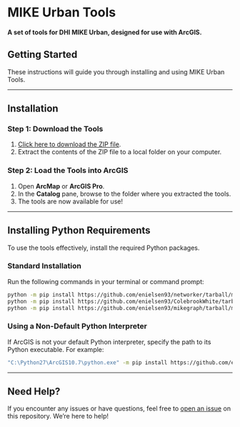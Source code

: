 # MIKE Urban Tools

**A set of tools for DHI MIKE Urban, designed for use with ArcGIS.**

## Getting Started
These instructions will guide you through installing and using MIKE Urban Tools.

---

## Installation

### Step 1: Download the Tools
1. [Click here to download the ZIP file](https://github.com/enielsen93/MIKE-Urban-Tools/archive/refs/heads/main.zip).
2. Extract the contents of the ZIP file to a local folder on your computer.

### Step 2: Load the Tools into ArcGIS
1. Open **ArcMap** or **ArcGIS Pro**.
2. In the **Catalog** pane, browse to the folder where you extracted the tools.
3. The tools are now available for use!

---

## Installing Python Requirements
To use the tools effectively, install the required Python packages.

### Standard Installation
Run the following commands in your terminal or command prompt:
```bash
python -m pip install https://github.com/enielsen93/networker/tarball/master
python -m pip install https://github.com/enielsen93/ColebrookWhite/tarball/master
python -m pip install https://github.com/enielsen93/mikegraph/tarball/master
```

### Using a Non-Default Python Interpreter
If ArcGIS is not your default Python interpreter, specify the path to its Python executable. For example:
```bash
"C:\Python27\ArcGIS10.7\python.exe" -m pip install https://github.com/enielsen93/ColebrookWhite/tarball/master
```

---

## Need Help?
If you encounter any issues or have questions, feel free to [open an issue](https://github.com/enielsen93/MIKE-Urban-Tools/issues) on this repository. We’re here to help!
